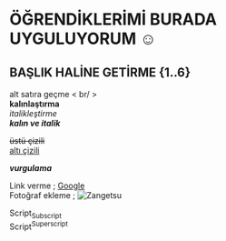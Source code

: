 # ÖĞRENDİKLERİMİ BURADA UYGULUYORUM ☺

## BAŞLIK HALİNE GETİRME {1..6}

alt satıra geçme < br/ > <br/> **kalınlaştırma** <br/> *italikleştirme* <br/> ***kalın ve italik*** <br/>

~~üstü çizili~~ <br/>
<ins>altı çizili<ins> <br/>

**_vurgulama_** <br/>

Link verme ; [Google](https://www.google.com) <br/>
Fotoğraf ekleme ; 
![Zangetsu](https://www.hizliresim.com/bqczpyz)

Script<sub>Subscript</sub> <br/>
Script<sup>Superscript</sup> <br/>
